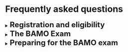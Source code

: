 <h1> Frequently asked questions</h1>


<details><summary><font size="+2"><b>Registration and eligibility</b></font></summary>
<ul>
  <li><details><summary><i>Who is eligible?</i> </summary>
BAMO-12 is for anyone who is in grade 12 or below (full-time college students are not eligible, but if a high school student is taking some college courses while still in high school, that is OK).  
BAMO8 is for anyone who is in grade 8 or below, unless they have previously scored a top award in BAMO-8.  
Originally, BAMO was restricted to students in schools in the San Francisco Bay Area.  In recent years, we have slowly expanded eligibility to include a few schools in the Pacific Northwest and Southern California. The number of students that we accomodate depends on how many people we have to grade the exams, so we cannot guarantee registration to all.  Just ask!
    </details></li>
  <li><details><summary><i>How do I register?</i> </summary>
Registration is done by schools or proctoring centers, such as math circles. We  send out an email in December to schools/proctoring centers that have been involved with BAMO in the past to register students to take the exam. We also will have the registration questionnaire available on the web site in December. The school/proctoring site needs a designated proctor who will administer the exam on-site.  If you wish to added to our email list, please click on this 
    <a href="https://forms.gle/pVCGWa71KXX8E9wz6">link</a>.
    </details></li>
 <li><details><summary><i>What if I am a student at a school and I cannot find a proctor?</i> </summary>
In this case, we will attempt to match you with a proctoring site nearby.  Usually another school or math circle will accommodate you. Most years, we have several dozen sites.
    </details></li>
 <li><details><summary><i>What if I am home schooled? Can my parent or guardian be the proctor?</i> </summary>
In this case, you will not be able to take the exam at home.  You will need to find a nearby center to accommodate you.
 </details></li>  
</ul>
</details>

<details><summary><font size="+2"><b>The BAMO Exam</b></font></summary>
<ul>
<li><details><summary><i>How many people take the BAMO exam?</i> </summary>
 During each of the past few years, nearly 500 people took BAMO-8 and about 200     took BAMO-12.
   </details></li>
<li><details><summary><i>How do the BAMO-8 and BAMO-12 exams differ?</i> </summary>
    Both exams have 5 questions, with a four-hour time limit. The BAMO-8 problems are labeled A, B, C, D, E, in increasing order of difficulty. The BAMO-12 problems are labeled 1--5, in increasing order of difficulty, and generally the last two problems of BAMO-8 and the first two problems of BAMO-12 overlap, so that problems C, D, E in BAMO-8 are, respectively, problems 1, 2, 3 in BAMO-12.
  </details></li>
  <li><details><summary><i>What kind of problems are on the exam?</i> </summary> 
    BAMO-8 problems include questions from logic, simple geometry, basic counting, and some algebra.  BAMO-12 problems may involve more advanced algebra, such as complex numbers, and possibly trigonometry, along with more advanced geometric ideas and more adanced counting concepts (more formally, combinatorics). No problems use or involve calculus. Please see our archive of <a href="https://paulzeitz.github.io/archives/problems_and_solutions/">past problems and solutions</a> for examples.
  </details></li>
<li><details><summary><i>How hard are the problems?</i> </summary> 
    The key word is "problem." A <i>problem</i>, in contrast to an <i>exercise</i>, is a mathematical question that requires <i>investigation</i> to solve. BAMO consists of, we hope, challenging and interesting problems. Usually the majority  of the participants   solve or make very significant progress on the first problem in their exam, but   only a handful (perhaps 1 out of 50) make any progress with the last problem.
  </details></li>
 <li><details><summary><i>Why are those last problems so hard?</i> </summary> 
    We have a very diverse group of participants.  Many are inexperienced folks that are relatively new to problem solving mathematics. For these students, we want to provide interesting problems that are relatively easy to investigate and enjoy.  But some participants are extremely experienced and highly skilled, including a few that are hoping to qualify for national or even international competitions. Therefore, some of our problems need to be so "hard" that they will separate the really experienced  from the extraordinarily experienced people.  We don't expect most participants to solve these problems during the time limit, but we try to make thse "hard" problems interesting to all.  We hope that even if you haven't solved a problem during the exam that you continue to think about it and perhaps discuss it with others.
  </details></li>

<li><details><summary><i>How are the problems graded?</i> </summary>  
    Each problem is worth 7 points, so a perfect score is 35 points.  Perfect scores are rare; perhaps one or two participants achieve this.  The median score is usually around 7 points (i.e., about half the students solve more than one problem, and about half solve less than one problem).
    </details></li>
<li><details><summary><i>If this exam is so hard, why should I take it? I won't win!</i> </summary>  
    "Winning" is not the point! BAMO is a fun challenge. For most people, even people who love math, it is a new experience to spend four hours doing nothing but thinking deeply about mathematics. And you will meet other people who share your interests.  And the awards ceremony, open to all participants, is another great experience.
   </details></li>
  <li><details><summary><i>Tell me more about the awards ceremony. Are there prizes?</i> </summary>  
    A week or so after the graders finish their work, we have an awards ceremony (held at <a href="https://www.msri.org">MSRI</a> since 2006) that features a talk by an excellent mathematician, followed by announcements of the top scoring individuals and teams. Prize winners receive cash, books, certificates, sometimes trophies or mathematical scultpures. Winning teams get certificates for food.  While it is certainly an honor to get an award, the real point of the awards ceremony is to celebrate mathematics itself. <a href="https://paulzeitz.github.io/archives/speakers/">Here</a>  is list of past speakers.
   </details></li>
</ul>
  </details>
  
  <details><summary><font size="+2"><b>Preparing for the BAMO exam</b></font></summary>
    <ul>
<li><details><summary><i>I'm a complete beginner.  How do I get good at this stuff?</i> </summary>
  There's good news and bad news.  The bad news is that mastery of mathematical problem solving, like any other meaningful endeavor, takes time and effort.  The good news is that all you need is to love math; there are plenty of resources to help you learn more: local math circles, books, and a great online community.  Read on!
  </details></li>
  
 <li><details><summary><i>Tell me more about math circles!</i> </summary>
   A math circle is a special kind of math club that features a problem-solving curriculum in a friendly, inclusive environment, facilitated often by professional mathematicians who are eager to share "folklore" with newcomers.  There are literally hundreds of math circles around the country; click this
  <a href ="https://mathcircles.org">link</a> for more information. The BAMO exam was created in tandem with the <a href = "https://mathcircle.berkeley.edu">Berkeley Math Circle</a> so that circle participants would have a contest to engage them. That does not mean that the Berkeley Math Circle, or any other math circle for that matter, is especially contest-focused.  Different circles have different cultures, but they all have a love of math and collaborative problem solving in common.
   </details></li>
 <li><details><summary><i>Tell me more about an online community!</i> </summary>
   Students interested in becoming better problem solvers need a peer group, and math circles can provide that.  But sometimes a math circle is inconvenient, so an online peer group is very helpful.  The Art of Problem Solving (AoPS) is a gigantic international forum with many thousands of math-loving people, with numerous sub-communities and classes and lots of other helpful resources. If you haven't already joined, please visit  <a href ="https://artofproblemsolving.com">AoPS</a> to learn more about this remarkable community.
   </details></li>
   <li><details><summary><i>Tell me more about books!</i> </summary>
   Whether you do math online with a community like AoPS, or in a math circle, or on your own, you need to read.  There are tons of books and other written resources out there, so sometimes it is good to have a small list of recommended books. Here are some suggestions.
     <ul>
     <li>AoPS publishes a number of excellent books at a variety of levels.  Visit their <a href = "https://artofproblemsolving.com/store">bookstore</a> for more details.  In particular, the "Beast Academy" series is aimed at younger students.
       </li>
     <li> Likewise, the Berkelely Math Circle has a  with suggested <a href = "https://mathcircle.berkeley.edu/books">link</a> with suggested books at a variety of levels, including works written and edited by Zvezdelina Stankova, one of the founders of BAMO.
       </li>
       <li> Paul Zeitz, one of the founders of BAMO, wrote <i>The Art and Craft of Problem Solving</i> for more advanced audiences (college students preparing for the <a href="https://www.maa.org/math-competitions/putnam-competition">Putnam Exam</a>), but this book has become popular with high school students as well.  Electronic versions can be found at the publisher's  <a href ="https://www.wiley.com/en-us/The+Art+and+Craft+of+Problem+Solving%2C+3rd+Edition-p-9781119239901"> website</a> and physical copies can be found from the usual websites.  Additionally, Zeitz made a <a href="https://www.thegreatcourses.com/courses/art-and-craft-of-mathematical-problem-solving">video course</a> with the same title.
       </li>
     </ul>
   </details></li>
    </ul>
</details>


  

                            
                   
